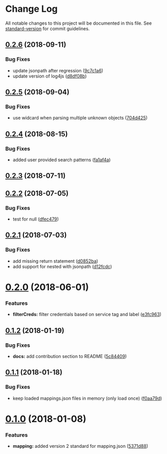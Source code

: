 # Change Log

All notable changes to this project will be documented in this file. See [standard-version](https://github.com/conventional-changelog/standard-version) for commit guidelines.

<a name="0.2.6"></a>
## [0.2.6](https://github.com/ibm-developer/ibm-cloud-env/compare/v0.2.5...v0.2.6) (2018-09-11)


### Bug Fixes

* update jsonpath after regression ([9c7c1a6](https://github.com/ibm-developer/ibm-cloud-env/commit/9c7c1a6))
* update version of log4js ([d8df08b](https://github.com/ibm-developer/ibm-cloud-env/commit/d8df08b))



<a name="0.2.5"></a>
## [0.2.5](https://github.com/ibm-developer/ibm-cloud-env/compare/v0.2.4...v0.2.5) (2018-09-04)


### Bug Fixes

* use widcard when parsing multiple unknown objects ([704d425](https://github.com/ibm-developer/ibm-cloud-env/commit/704d425))



<a name="0.2.4"></a>
## [0.2.4](https://github.com/ibm-developer/ibm-cloud-env/compare/v0.2.2...v0.2.4) (2018-08-15)


### Bug Fixes

* added user provided search patterns ([fa1af4a](https://github.com/ibm-developer/ibm-cloud-env/commit/fa1af4a))



<a name="0.2.3"></a>
## [0.2.3](https://github.com/ibm-developer/ibm-cloud-env/compare/v0.2.2...v0.2.3) (2018-07-11)



<a name="0.2.2"></a>
## [0.2.2](https://github.com/ibm-developer/ibm-cloud-env/compare/v0.2.1...v0.2.2) (2018-07-05)


### Bug Fixes

* test for null ([dfec479](https://github.com/ibm-developer/ibm-cloud-env/commit/dfec479))



<a name="0.2.1"></a>
## [0.2.1](https://github.com/ibm-developer/ibm-cloud-env/compare/v0.2.0...v0.2.1) (2018-07-03)


### Bug Fixes

* add missing return statement ([d0852ba](https://github.com/ibm-developer/ibm-cloud-env/commit/d0852ba))
* add support for nested with jsonpath ([d12fcdc](https://github.com/ibm-developer/ibm-cloud-env/commit/d12fcdc))



<a name="0.2.0"></a>
# [0.2.0](https://github.com/ibm-developer/ibm-cloud-env/compare/v0.1.2...v0.2.0) (2018-06-01)


### Features

* **filterCreds:** filter credentials based on service tag and label ([e3fc963](https://github.com/ibm-developer/ibm-cloud-env/commit/e3fc963))



<a name="0.1.2"></a>
## [0.1.2](https://github.com/ibm-developer/ibm-cloud-env/compare/v0.1.1...v0.1.2) (2018-01-19)


### Bug Fixes

* **docs:** add contribution section to README ([5c84409](https://github.com/ibm-developer/ibm-cloud-env/commit/5c84409))



<a name="0.1.1"></a>
## [0.1.1](https://github.com/ibm-developer/ibm-cloud-env/compare/v0.1.0...v0.1.1) (2018-01-18)


### Bug Fixes

* keep loaded mappings.json files in memory (only load once) ([f0aa79d](https://github.com/ibm-developer/ibm-cloud-env/commit/f0aa79d))



<a name="0.1.0"></a>
# [0.1.0](https://github.com/ibm-developer/ibm-cloud-env/compare/v0.0.7...v0.1.0) (2018-01-08)


### Features

* **mapping:** added version 2 standard for mapping.json ([5371d88](https://github.com/ibm-developer/ibm-cloud-env/commit/5371d88))
